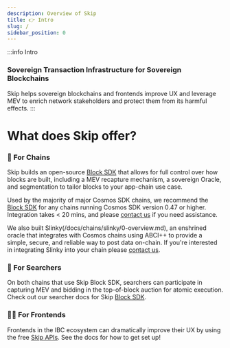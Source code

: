 ```yaml
---
description: Overview of Skip
title: 👉 Intro
slug: /
sidebar_position: 0
---
```


:::info Intro

### Sovereign Transaction Infrastructure for Sovereign Blockchains

Skip helps sovereign blockchains and frontends improve UX and leverage MEV to enrich network stakeholders and protect them from its harmful effects.
:::

# What does Skip offer?

### 🧱 For Chains

Skip builds an open-source [Block SDK](/docs/chains/blocksdk/1-overview.md) that allows for full control over how blocks are built, including a MEV recapture mechanism, a sovereign Oracle, and segmentation to tailor blocks to your app-chain use case.

Used by the majority of major Cosmos SDK chains, we recommend the [Block SDK](/docs/chains/blocksdk/0-integrate-the-sdk.md) for any chains running Cosmos SDK version 0.47 or higher.
Integration takes < 20 mins, and please [contact us](https://skip.money/contact) if you need assistance.

We also built Slinky(/docs/chains/slinky/0-overview.md), an enshrined oracle that integrates with Cosmos chains using ABCI++ to provide a simple, secure, and reliable way to post data on-chain.
If you're interested in integrating Slinky into your chain please [contact us](https://skip.money/contact).

### 🥷 For Searchers

On both chains that use Skip Block SDK, searchers can participate in capturing MEV and bidding in the top-of-block auction for atomic execution. Check out our searcher docs for Skip [Block SDK](/docs/0-searcher-docs.md).

### 👩‍💻 For Frontends

Frontends in the IBC ecosystem can dramatically improve their UX by using the free [Skip APIs](https://api-docs.skip.money/docs). See the docs for how to get set up!
